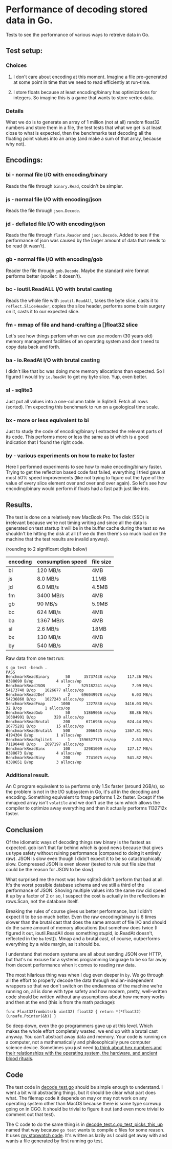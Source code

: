 # Performance of decoding stored data in Go.

Tests to see the performance of various ways to retreive data in Go.

## Test setup:

### Choices

1. I don't care about encoding at this moment. Imagine a file
pre-generated at some point in time that we need to read efficiently
at run-time.

2. I store floats because at least encoding/binary has optimizations
for integers. So imagine this is a game that wants to store vertex
data.

### Details

What we do is to generate an array of 1 million (not at all) random
float32 numbers and store them in a file, the test tests that what we
get is at least close to what is expected, then the benchmarks test
decoding all the floating point values into an array (and make a sum
of that array, because why not).

## Encodings:

### bi - normal file I/O with encoding/binary

Reads the file through `binary.Read`, couldn't be simpler.

### js - normal file I/O with encoding/json

Reads the file through `json.Decode`.

### jd - deflated file I/O with encoding/json

Reads the file through `flate.Reader` and `json.Decode`. Added to see
if the performance of json was caused by the larger amount of data
that needs to be read (it wasn't).

### gb - normal file I/O with encoding/gob

Reader the file through `gob.Decode`. Maybe the standard wire format
performs better (spoiler: it doesn't).

### bc - ioutil.ReadALL I/O with brutal casting

Reads the whole file with `ioutil.ReadAll`, takes the byte slice,
casts it to `reflect.SliceHeader`, copies the slice header,
performs some brain surgery on it, casts it to our expected slice.

### fm - mmap of file and hand-crafting a []float32 slice

Let's see how things perfom when we can use modern (30 years old)
memory management facilities of an operating system and don't need
to copy data back and forth.

### ba - io.ReadAt I/O with brutal casting

I didn't like that bc was doing more memory allocations than expected.
So I figured I would try `io.ReadAt` to get my byte slice. Yup, even
better.

### sl - sqlite3

Just put all values into a one-column table in Sqlite3. Fetch all rows
(sorted). I'm expecting this benchmark to run on a geological time
scale.

### bx - more or less equivalent to bi

Just to study the code of encoding/binary I extracted the relevant
parts of its code. This performs more or less the same as bi which
is a good indication that I found the right code.

### by - various experiments on how to make bx faster

Here I performed experiments to see how to make encoding/binary
faster. Trying to get the reflection based code fast failed,
everything I tried gave at most 50% speed improvements (like not
trying to figure out the type of the value of every slice element over
and over and over again). So let's see how encoding/binary would
perform if floats had a fast path just like ints.

## Results.

The test is done on a relatively new MacBook Pro. The disk (SSD) is
irrelevant because we're not timing writing and since all the data is
generated on test startup it will be in the buffer cache during the
test so we shouldn't be hitting the disk at all (if we do then there's
so much load on the machine that the test results are invalid anyway).

(rounding to 2 significant digits below)

encoding | consumption speed | file size |
---------|-------------------|-----------|
bi	| 120 MB/s	| 4MB	|
js	| 8.0 MB/s	| 11MB	| 
jd	| 6.0 MB/s	| 4.5MB | 
fm	| 3400 MB/s	| 4MB	| 
gb	| 90 MB/s	| 5.9MB |
bc	| 624 MB/s	| 4MB	|
ba	| 1367 MB/s	| 4MB	| 
sl	| 2.6 MB/s	| 18MB	|
bx	| 130 MB/s	| 4MB	|
by	| 540 MB/s	| 4MB	|

Raw data from one test run:

    $ go test -bench .
    PASS
    BenchmarkReadBinary	      50	  35737438 ns/op	 117.36 MB/s	 8388690 B/op	       4 allocs/op
    BenchmarkReadJSON	       2	 525182241 ns/op	   7.99 MB/s	54173740 B/op	 1026677 allocs/op
    BenchmarkReadJDef	       2	 696049978 ns/op	   6.03 MB/s	54236860 B/op	 1027243 allocs/op
    BenchmarkReadFmap	    1000	   1227830 ns/op	3416.03 MB/s	      32 B/op	       1 allocs/op
    BenchmarkReadGob	      50	  51869066 ns/op	  80.86 MB/s	10384991 B/op	     320 allocs/op
    BenchmarkReadBrutal	     200	   6716936 ns/op	 624.44 MB/s	16775281 B/op	      15 allocs/op
    BenchmarkReadBrutalA     500	   3066435 ns/op	1367.81 MB/s	 4194304 B/op	       1 allocs/op
    BenchmarkReadSqlite3       1	1596527775 ns/op	   2.63 MB/s	71190440 B/op	 2097197 allocs/op
    BenchmarkReadBinx	     100	  32981009 ns/op	 127.17 MB/s	 8388673 B/op	       4 allocs/op
    BenchmarkReadBiny	     200	   7741075 ns/op	 541.82 MB/s	 8388651 B/op	       3 allocs/op

### Additional result.

An C program equivalent to `ba` performs only 1.5x faster (around
2GB/s), so the problem is not in the I/O subsystem in Go, it's all in
the decoding and encoding. Something equivalent to fmap performs 1.2x
faster. Except if the mmap:ed array isn't `volatile` and we don't use
the sum which allows the compiler to optimize away everything and then
it actually performs 1132712x faster.

## Conclusion

Of the idiomatic ways of decoding things raw binary is the fastest as
expected. gob isn't that far behind which is good news because that
gives us type safety without ruining performance (compared to doing it
entirely raw). JSON is slow even though I didn't expect it to be so
catastrophically slow. Compressed JSON is even slower (tested to rule
out file size that could be the reason for JSON to be slow).

What surprised me the most was how sqlite3 didn't perform that bad at
all. It's the worst possible database schema and we still a third of
the performance of JSON. Shoving multiple values into the same row did
speed it up by a factor of 2 or so, I suspect the cost is actually in
the reflections in rows.Scan, not the database itself.

Breaking the rules of course gives us better performance, but I didn't
expect it to be so much better. Even the raw encoding/binary is 6
times slower than the brutal cast that does the same amount of file
I/O and should do the same amount of memory allocations (but somehow
does twice (I figured it out, ioutil.ReadAll does something stupid,
io.ReadAt doesn't, reflected in the `ba` test)). Mmap and a brutal
cast, of course, outperforms everything by a wide margin, as it should
be.

I understand that modern systems are all about sending JSON over HTTP,
but that's no excuse for a systems programming language to be so far
away from decent performance when it comes to reading raw data.

The most hilarious thing was when I dug even deeper in `by`. We go
through all the effort to properly decode the data through
endian-independent wrappers so that we don't switch on the endianness
of the machine we're running on, all is done with type safety and how
modern, pretty, well-written code should be written without any
assumptions about how memory works and then at the end (this is from
the math package):

    func Float32frombits(b uint32) float32 { return *(*float32)(unsafe.Pointer(&b)) }

So deep down, even the go programmers gave up at this level. Which
makes the whole effort completely wasted, we end up with a brutal cast
anyway. You can't abstract away data and memory. Your code is running
on a computer, not a mathematically and philosophically pure computer
science device. Sometimes you just need [to think about hex numbers
and their relationships with the operating system, the hardware, and
ancient blood
rituals](http://research.microsoft.com/en-us/people/mickens/thenightwatch.pdf).

## Code

The test code in [decode_test.go](decode_test.go) should be simple
enough to understand. I went a bit wild abstracting things, but it
should be clear what part does what. The filemap code it depends on
may or may not work on any operating system other than MacOS because
there is some type screwup going on in CGO. It should be trivial to
figure it out (and even more trivial to comment out that test).

The C code to do the same thing is in
[decode_test.c.go_test_picks_this_up](decode_test.c.go_test_picks_this_up)
named that way because `go test` wants to compile c files for some
reason.  It uses [my stopwatch code](https://github.com/art4711/timing).
It's written as lazily as I could get away with and wants a file
generated by first running go test.